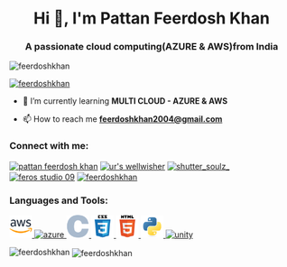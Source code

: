 <h1 align="center">Hi 👋, I'm Pattan Feerdosh Khan</h1>
<h3 align="center">A passionate cloud computing(AZURE & AWS)from India</h3>

<p align="left"> <img src="https://komarev.com/ghpvc/?username=feerdoshkhan&label=Profile%20views&color=0e75b6&style=flat" alt="feerdoshkhan" /> </p>

<p align="left"> <a href="https://github.com/ryo-ma/github-profile-trophy"><img src="https://github-profile-trophy.vercel.app/?username=feerdoshkhan" alt="feerdoshkhan" /></a> </p>

- 🌱 I’m currently learning **MULTI CLOUD - AZURE & AWS**

- 📫 How to reach me **feerdoshkhan2004@gmail.com**

<h3 align="left">Connect with me:</h3>
<p align="left">
<a href="https://linkedin.com/in/pattan feerdosh khan" target="blank"><img align="center" src="https://raw.githubusercontent.com/rahuldkjain/github-profile-readme-generator/master/src/images/icons/Social/linked-in-alt.svg" alt="pattan feerdosh khan" height="30" width="40" /></a>
<a href="https://fb.com/ur's wellwisher" target="blank"><img align="center" src="https://raw.githubusercontent.com/rahuldkjain/github-profile-readme-generator/master/src/images/icons/Social/facebook.svg" alt="ur's wellwisher" height="30" width="40" /></a>
<a href="https://instagram.com/shutter_soulz_" target="blank"><img align="center" src="https://raw.githubusercontent.com/rahuldkjain/github-profile-readme-generator/master/src/images/icons/Social/instagram.svg" alt="shutter_soulz_" height="30" width="40" /></a>
<a href="https://www.youtube.com/c/feros studio 09" target="blank"><img align="center" src="https://raw.githubusercontent.com/rahuldkjain/github-profile-readme-generator/master/src/images/icons/Social/youtube.svg" alt="feros studio 09" height="30" width="40" /></a>
<a href="https://discord.gg/feerdoshkhan" target="blank"><img align="center" src="https://raw.githubusercontent.com/rahuldkjain/github-profile-readme-generator/master/src/images/icons/Social/discord.svg" alt="feerdoshkhan" height="30" width="40" /></a>
</p>

<h3 align="left">Languages and Tools:</h3>
<p align="left"> <a href="https://aws.amazon.com" target="_blank" rel="noreferrer"> <img src="https://raw.githubusercontent.com/devicons/devicon/master/icons/amazonwebservices/amazonwebservices-original-wordmark.svg" alt="aws" width="40" height="40"/> </a> <a href="https://azure.microsoft.com/en-in/" target="_blank" rel="noreferrer"> <img src="https://www.vectorlogo.zone/logos/microsoft_azure/microsoft_azure-icon.svg" alt="azure" width="40" height="40"/> </a> <a href="https://www.cprogramming.com/" target="_blank" rel="noreferrer"> <img src="https://raw.githubusercontent.com/devicons/devicon/master/icons/c/c-original.svg" alt="c" width="40" height="40"/> </a> <a href="https://www.w3schools.com/css/" target="_blank" rel="noreferrer"> <img src="https://raw.githubusercontent.com/devicons/devicon/master/icons/css3/css3-original-wordmark.svg" alt="css3" width="40" height="40"/> </a> <a href="https://www.w3.org/html/" target="_blank" rel="noreferrer"> <img src="https://raw.githubusercontent.com/devicons/devicon/master/icons/html5/html5-original-wordmark.svg" alt="html5" width="40" height="40"/> </a> <a href="https://www.python.org" target="_blank" rel="noreferrer"> <img src="https://raw.githubusercontent.com/devicons/devicon/master/icons/python/python-original.svg" alt="python" width="40" height="40"/> </a> <a href="https://unity.com/" target="_blank" rel="noreferrer"> <img src="https://www.vectorlogo.zone/logos/unity3d/unity3d-icon.svg" alt="unity" width="40" height="40"/> </a> </p>

<p><img align="left" src="https://github-readme-stats.vercel.app/api/top-langs?username=feerdoshkhan&show_icons=true&locale=en&layout=compact" alt="feerdoshkhan" /></p>

<p>&nbsp;<img align="center" src="https://github-readme-stats.vercel.app/api?username=feerdoshkhan&show_icons=true&locale=en" alt="feerdoshkhan" /></p>

